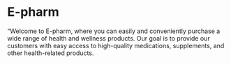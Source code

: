 # E-pharm
“Welcome to E-pharm, where you can easily and conveniently purchase a wide range of health and wellness products. Our goal is to provide our customers with easy access to high-quality medications, supplements, and other health-related products.
